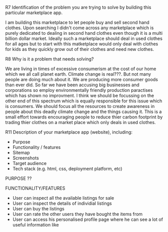 <!-- # README

This README would normally document whatever steps are necessary to get the
application up and running.

Things you may want to cover:

* Ruby version

* System dependencies

* Configuration

* Database creation

* Database initialization

* How to run the test suite

* Services (job queues, cache servers, search engines, etc.)

* Deployment instructions

* ... -->

R7 Identification of the problem you are trying to solve by building this particular marketplace app.


I am building this marketplace to let people buy and sell second hand clothes. Upon searching I didn't come across any marketplace which is purely dedicated to dealing in second hand clothes even though it is a multi billion dollar market. Ideally such a marketplace should deal in used clothes for all ages but to start with this matketplace would only deal with clothes for kids as they quickly grow out of their clothes and need new clothes.




R8 Why is it a problem that needs solving?

We are living in times of excessive consumerism at the cost of our home which we all call planet earth. Climate change is real???. But not many people are doing much about it. We are producing more consumer goods than ever did. So far we have been accusing big businesses and corporations so employ environmentally friendly production paractises which has shown no improvment. I think we should be focussing on the other end of this spectrum which is equally responsible for this issue which is consumers. 
We should focus all the resources to create awareness in people about this deadly climate change and the things causing it. This is a small effort towards encouraging people to reduce thier carbon footprint by trading thier clothes on a market place which only deals in used clothes.



R11 Description of your marketplace app (website), including:
- Purpose
- Functionality / features
- Sitemap
- Screenshots
- Target audience
- Tech stack (e.g. html, css, deployment platform, etc)

PURPOSE
??

FUNCTIONALITY/FEATURES
- User can inspect all the available listings for sale
- User can inspect the details of individial listings
- User can buy the listings
- User can rate the other users they have bought the items from
- User can access his personalised profile page where he can see a lot of useful information like 